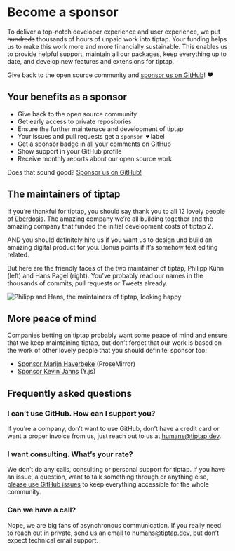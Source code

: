 # Become a sponsor
To deliver a top-notch developer experience and user experience, we put ~~hundreds~~ thousands of hours of unpaid work into tiptap. Your funding helps us to make this work more and more financially sustainable. This enables us to provide helpful support, maintain all our packages, keep everything up to date, and develop new features and extensions for tiptap.

Give back to the open source community and [sponsor us on GitHub](https://github.com/sponsors/ueberdosis)! ♥️

## Your benefits as a sponsor
* Give back to the open source community
* Get early access to private repositories
* Ensure the further maintenace and development of tiptap
* Your issues and pull requests get a `sponsor ♥️` label
* Get a sponsor badge in all your comments on GitHub
* Show support in your GitHub profile
* Receive monthly reports about our open source work

Does that sound good? [Sponsor us on GitHub!](https://github.com/sponsors/ueberdosis)

## The maintainers of tiptap
If you’re thankful for tiptap, you should say thank you to all 12 lovely people of [überdosis](https://twitter.com/_ueberdosis). The amazing company we’re all building together and the amazing company that funded the initial development costs of tiptap 2.

AND you should definitely hire us if you want us to design und build an amazing digital product for you. Bonus points if it’s somehow text editing related.

But here are the friendly faces of the two maintainer of tiptap, Philipp Kühn (left) and Hans Pagel (right). You’ve probably read our names in the thousands of commits, pull requests or Tweets already.

![Philipp and Hans, the maintainers of tiptap, looking happy](/philipp-and-hans.jpg)

## More peace of mind
Companies betting on tiptap probably want some peace of mind and ensure that we keep maintaining tiptap, but don’t forget that our work is based on the work of other lovely people that you should definitel sponsor too:

* [Sponsor Marijn Haverbeke](https://marijnhaverbeke.nl/fund/) (ProseMirror)
* [Sponsor Kevin Jahns](https://github.com/sponsors/dmonad) (Y.js)

## Frequently asked questions

### I can’t use GitHub. How can I support you?
If you’re a company, don’t want to use GitHub, don’t have a credit card or want a proper invoice from us, just reach out to us at [humans@tiptap.dev](mailto:humans@tiptap.dev).

### I want consulting. What’s your rate?
We don’t do any calls, consulting or personal support for tiptap. If you have an issue, a question, want to talk something through or anything else, [please use GitHub issues](https://github.com/ueberdosis/tiptap-next/issues) to keep everything accessible for the whole community.

### Can we have a call?
Nope, we are big fans of asynchronous communication. If you really need to reach out in private, send us an email to [humans@tiptap.dev](mailto:humans@tiptap.dev), but don’t expect technical email support.

